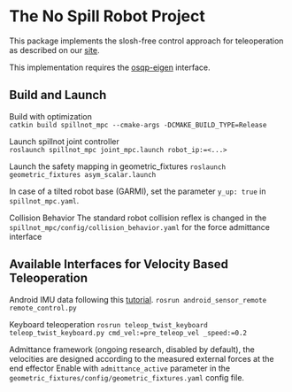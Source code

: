 # The No Spill Robot Project
This package implements the slosh-free control approach for teleoperation as described on our [site](https://sites.google.com/view/thenospillproject?pli=1#h.3f4tphhd9pn8).


This implementation requires the [osqp-eigen](https://github.com/robotology/osqp-eigen) interface. 

## Build and Launch
Build with optimization  
`catkin build spillnot_mpc --cmake-args -DCMAKE_BUILD_TYPE=Release`  

Launch spillnot joint controller  
`roslaunch spillnot_mpc joint_mpc.launch robot_ip:=<...>`  

Launch the safety mapping in geometric_fixtures
`roslaunch geometric_fixtures asym_scalar.launch`  

In case of a tilted robot base (GARMI), set the parameter `y_up: true` in `spillnot_mpc.yaml`.

Collision Behavior
The standard robot collision reflex is changed in the `spillnot_mpc/config/collision_behavior.yaml` for the force admittance interface 

## Available Interfaces for Velocity Based Teleoperation
Android IMU data following this [tutorial](https://www.linkedin.com/pulse/using-your-smartphone-sensor-suite-playing-around-ros-satyajit-bagchi).
`rosrun android_sensor_remote remote_control.py`

Keyboard teleoperation
`rosrun teleop_twist_keyboard teleop_twist_keyboard.py cmd_vel:=pre_teleop_vel _speed:=0.2`

Admittance framework (ongoing research, disabled by default), the velocities are designed according to the measured external forces at the end effector
Enable with `admittance_active` parameter in the `geometric_fixtures/config/geometric_fixtures.yaml` config file.
